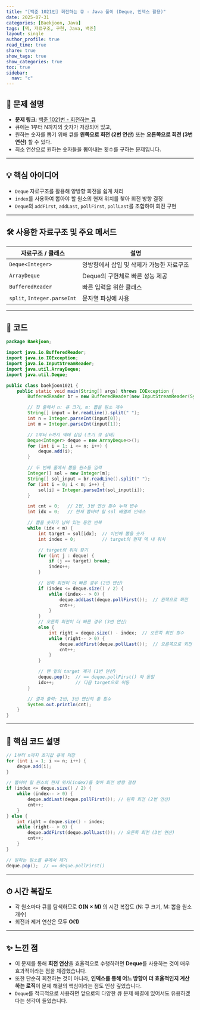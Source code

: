 ```yaml
---
title: "[백준 1021번] 회전하는 큐 - Java 풀이 (Deque, 인덱스 활용)"
date: 2025-07-31
categories: [Baekjoon, Java]
tags: [덱, 자료구조, 구현, Java, 백준]
layout: single
author_profile: true
read_time: true
share: true
show_tags: true
show_categories: true
toc: true
sidebar:
  nav: "c"
---
```


## 📌 문제 설명

- **문제 링크**: [백준 1021번 - 회전하는 큐](https://www.acmicpc.net/problem/1021)
- 큐에는 1부터 N까지의 숫자가 저장되어 있고,
- 원하는 숫자를 뽑기 위해 큐를 **왼쪽으로 회전 (2번 연산)** 또는 **오른쪽으로 회전 (3번 연산)** 할 수 있다.
- 최소 연산으로 원하는 숫자들을 뽑아내는 횟수를 구하는 문제입니다.

---

## 💡 핵심 아이디어

- `Deque` 자료구조를 활용해 양방향 회전을 쉽게 처리
- `index`를 사용하여 뽑아야 할 원소의 현재 위치를 찾아 회전 방향 결정
- `Deque`의 `addFirst`, `addLast`, `pollFirst`, `pollLast`를 조합하여 회전 구현

---

## 🛠 사용한 자료구조 및 주요 메서드

| 자료구조 / 클래스           | 설명                                      |
| --------------------------- | ----------------------------------------- |
| `Deque<Integer>`            | 양방향에서 삽입 및 삭제가 가능한 자료구조 |
| `ArrayDeque`                | Deque의 구현체로 빠른 성능 제공           |
| `BufferedReader`            | 빠른 입력을 위한 클래스                   |
| `split`, `Integer.parseInt` | 문자열 파싱에 사용                        |

---

## 🧾 코드

```java
package Baekjoon;

import java.io.BufferedReader;
import java.io.IOException;
import java.io.InputStreamReader;
import java.util.ArrayDeque;
import java.util.Deque;

public class baekjoon1021 {
    public static void main(String[] args) throws IOException {
        BufferedReader br = new BufferedReader(new InputStreamReader(System.in));

        // 첫 줄에서 n: 큐 크기, m: 뽑을 원소 개수
        String[] input = br.readLine().split(" ");
        int n = Integer.parseInt(input[0]);
        int m = Integer.parseInt(input[1]);

        // 1부터 n까지 덱에 삽입 (초기 큐 상태)
        Deque<Integer> deque = new ArrayDeque<>();
        for (int i = 1; i <= n; i++) {
            deque.add(i);
        }

        // 두 번째 줄에서 뽑을 원소들 입력
        Integer[] sol = new Integer[m];
        String[] sol_input = br.readLine().split(" ");
        for (int i = 0; i < m; i++) {
            sol[i] = Integer.parseInt(sol_input[i]);
        }

        int cnt = 0;   // 2번, 3번 연산 횟수 누적 변수
        int idx = 0;   // 현재 뽑아야 할 sol 배열의 인덱스

        // 뽑을 숫자가 남아 있는 동안 반복
        while (idx < m) {
            int target = sol[idx];  // 이번에 뽑을 숫자
            int index = 0;          // target의 현재 덱 내 위치

            // target의 위치 찾기
            for (int j : deque) {
                if (j == target) break;
                index++;
            }

            // 왼쪽 회전이 더 빠른 경우 (2번 연산)
            if (index <= deque.size() / 2) {
                while (index-- > 0) {
                    deque.addLast(deque.pollFirst());  // 왼쪽으로 회전
                    cnt++;
                }
            }
            // 오른쪽 회전이 더 빠른 경우 (3번 연산)
            else {
                int right = deque.size() - index;  // 오른쪽 회전 횟수
                while (right-- > 0) {
                    deque.addFirst(deque.pollLast());  // 오른쪽으로 회전
                    cnt++;
                }
            }

            // 맨 앞의 target 제거 (1번 연산)
            deque.pop();  // == deque.pollFirst() 와 동일
            idx++;        // 다음 target으로 이동
        }

        // 결과 출력: 2번, 3번 연산의 총 횟수
        System.out.println(cnt);
    }
}


```

---

## 🔎 핵심 코드 설명

```java
// 1부터 n까지 초기값 큐에 저장
for (int i = 1; i <= n; i++) {
    deque.add(i);
}

// 뽑아야 할 원소의 현재 위치(index)를 찾아 회전 방향 결정
if (index <= deque.size() / 2) {
    while (index-- > 0) {
        deque.addLast(deque.pollFirst()); // 왼쪽 회전 (2번 연산)
        cnt++;
    }
} else {
    int right = deque.size() - index;
    while (right-- > 0) {
        deque.addFirst(deque.pollLast()); // 오른쪽 회전 (3번 연산)
        cnt++;
    }
}

// 원하는 원소를 큐에서 제거
deque.pop();  // == deque.pollFirst()
```

---

## ⏱ 시간 복잡도

- 각 원소마다 큐를 탐색하므로 **O(N × M)** 의 시간 복잡도 (N: 큐 크기, M: 뽑을 원소 개수)
- 회전과 제거 연산은 모두 **O(1)**

---

## ✨ 느낀 점

- 이 문제를 통해 **회전 연산**을 효율적으로 수행하려면 **Deque**를 사용하는 것이 매우 효과적이라는 점을 체감했습니다.
- 또한 단순히 회전하는 것이 아니라, **인덱스를 통해 어느 방향이 더 효율적인지 계산하는 로직**이 문제 해결의 핵심이라는 점도 인상 깊었습니다.
- `Deque`를 적극적으로 사용하면 앞으로의 다양한 큐 문제 해결에 있어서도 유용하겠다는 생각이 들었습니다.

